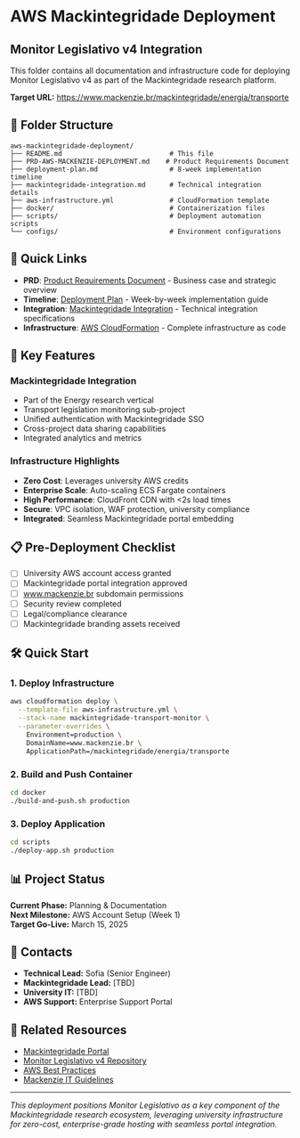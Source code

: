 # AWS Mackintegridade Deployment
## Monitor Legislativo v4 Integration

This folder contains all documentation and infrastructure code for deploying Monitor Legislativo v4 as part of the Mackintegridade research platform.

**Target URL:** https://www.mackenzie.br/mackintegridade/energia/transporte

## 📁 Folder Structure

```
aws-mackintegridade-deployment/
├── README.md                           # This file
├── PRD-AWS-MACKENZIE-DEPLOYMENT.md    # Product Requirements Document
├── deployment-plan.md                  # 8-week implementation timeline
├── mackintegridade-integration.md      # Technical integration details
├── aws-infrastructure.yml              # CloudFormation template
├── docker/                             # Containerization files
├── scripts/                            # Deployment automation scripts
└── configs/                            # Environment configurations
```

## 🎯 Quick Links

- **PRD**: [Product Requirements Document](PRD-AWS-MACKENZIE-DEPLOYMENT.md) - Business case and strategic overview
- **Timeline**: [Deployment Plan](deployment-plan.md) - Week-by-week implementation guide
- **Integration**: [Mackintegridade Integration](mackintegridade-integration.md) - Technical integration specifications
- **Infrastructure**: [AWS CloudFormation](aws-infrastructure.yml) - Complete infrastructure as code

## 🚀 Key Features

### Mackintegridade Integration
- Part of the Energy research vertical
- Transport legislation monitoring sub-project
- Unified authentication with Mackintegridade SSO
- Cross-project data sharing capabilities
- Integrated analytics and metrics

### Infrastructure Highlights
- **Zero Cost**: Leverages university AWS credits
- **Enterprise Scale**: Auto-scaling ECS Fargate containers
- **High Performance**: CloudFront CDN with <2s load times
- **Secure**: VPC isolation, WAF protection, university compliance
- **Integrated**: Seamless Mackintegridade portal embedding

## 📋 Pre-Deployment Checklist

- [ ] University AWS account access granted
- [ ] Mackintegridade portal integration approved
- [ ] www.mackenzie.br subdomain permissions
- [ ] Security review completed
- [ ] Legal/compliance clearance
- [ ] Mackintegridade branding assets received

## 🛠️ Quick Start

### 1. Deploy Infrastructure
```bash
aws cloudformation deploy \
  --template-file aws-infrastructure.yml \
  --stack-name mackintegridade-transport-monitor \
  --parameter-overrides \
    Environment=production \
    DomainName=www.mackenzie.br \
    ApplicationPath=/mackintegridade/energia/transporte
```

### 2. Build and Push Container
```bash
cd docker
./build-and-push.sh production
```

### 3. Deploy Application
```bash
cd scripts
./deploy-app.sh production
```

## 📊 Project Status

**Current Phase:** Planning & Documentation  
**Next Milestone:** AWS Account Setup (Week 1)  
**Target Go-Live:** March 15, 2025

## 👥 Contacts

- **Technical Lead:** Sofia (Senior Engineer)
- **Mackintegridade Lead:** [TBD]
- **University IT:** [TBD]
- **AWS Support:** Enterprise Support Portal

## 🔗 Related Resources

- [Mackintegridade Portal](https://www.mackenzie.br/mackintegridade)
- [Monitor Legislativo v4 Repository](https://github.com/sofiadonario/monitor-legislativo-v4)
- [AWS Best Practices](https://aws.amazon.com/architecture/well-architected/)
- [Mackenzie IT Guidelines](https://www.mackenzie.br/it-guidelines)

---

*This deployment positions Monitor Legislativo as a key component of the Mackintegridade research ecosystem, leveraging university infrastructure for zero-cost, enterprise-grade hosting with seamless portal integration.*